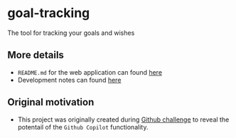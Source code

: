 # goal-tracking

The tool for tracking your goals and wishes

## More details

- `README.md` for the web application can found [here](./bimbink-web-app/README.md)
- Development notes can found [here](./docs/DEVELOPMENT.md)

## Original motivation

- This project was originally created during [Github challenge](https://dev.to/challenges/github) to reveal the potentail of the `Github Copilot` functionality.
